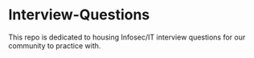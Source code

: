 # Interview-Questions
This repo is dedicated to housing Infosec/IT interview questions for our community to practice with.
